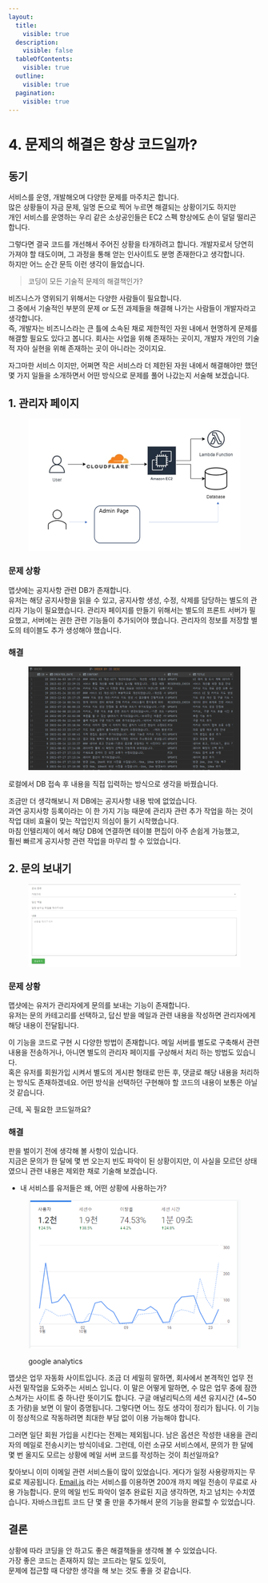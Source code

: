 ```yaml
---
layout:
  title:
    visible: true
  description:
    visible: false
  tableOfContents:
    visible: true
  outline:
    visible: true
  pagination:
    visible: true
---
```


# 4. 문제의 해결은 항상 코드일까?

## 동기

서비스를 운영, 개발해오며 다양한 문제를 마주치곤 합니다.\
많은 상황들이 자금 문제, 일명 돈으로 찍어 누르면 해결되는 상황이기도 하지만 \
개인 서비스를 운영하는 우리 같은 소상공인들은 EC2 스펙 향상에도 손이 덜덜 떨리곤 합니다.

그렇다면 결국 코드를 개선해서 주어진 상황을 타개하려고 합니다. 개발자로서 당연히 가져야 할 태도이며, 그 과정을 통해 얻는 인사이트도 분명 존재한다고 생각합니다.\
하지만 어느 순간 문득 이런 생각이 들었습니다.

> 코딩이 모든 기술적 문제의 해결책인가?

비즈니스가 영위되기 위해서는 다양한 사람들이 필요합니다.\
그 중에서 기술적인 부분의 문제 or 도전 과제들을 해결해 나가는 사람들이 개발자라고 생각합니다.\
즉, 개발자는 비즈니스라는 큰 틀에 소속된 채로 제한적인 자원 내에서 현명하게 문제를 해결할 필요도 있다고 봅니다. 회사는 사업을 위해 존재하는 곳이지, 개발자 개인의 기술적 자아 실현을 위해 존재하는 곳이 아니라는 것이지요.

자그마한 서비스 이지만, 어쩌면 작은 서비스라 더 제한된 자원 내에서 해결해야만 했던 몇 가지 일들을 소개하면서 어떤 방식으로 문제를 풀어 나갔는지 서술해 보겠습니다.

## 1. 관리자 페이지

<figure><img src="../.gitbook/assets/image (24).png" alt=""><figcaption></figcaption></figure>

### 문제 상황

맵샷에는 공지사항 관련 DB가 존재합니다.\
유저는 해당 공지사항을 읽을 수 있고, 공지사항 생성, 수정, 삭제를 담당하는 별도의 관리자 기능이 필요했습니다. 관리자 페이지를 만들기 위해서는 별도의 프론트 서버가 필요했고, 서버에는 권한 관련 기능들이 추가되어야 했습니다. 관리자의 정보를 저장할 별도의 테이블도 추가 생성해야 했습니다.

### 해결

<figure><img src="../.gitbook/assets/image (4).png" alt=""><figcaption></figcaption></figure>

로컬에서 DB 접속 후 내용을 직접 입력하는 방식으로 생각을 바꿨습니다.

조금만 더 생각해보니 저 DB에는 공지사항 내용 밖에 없었습니다.\
과연 공지사항 등록이라는 이 한 가지 기능 때문에 관리자 관련 추가 작업을 하는 것이 작업 대비 효율이 맞는 작업인지 의심이 들기 시작했습니다.\
마침 인텔리제이 에서 해당 DB에 연결하면 테이블 편집이 아주 손쉽게 가능했고, \
훨씬 빠르게 공지사항 관련 작업을 마무리 할 수 있었습니다.

## 2. 문의 보내기

<figure><img src="../.gitbook/assets/image (2) (2).png" alt=""><figcaption></figcaption></figure>

### 문제 상황

맵샷에는 유저가 관리자에게 문의를 보내는 기능이 존재합니다. \
유저는 문의 카테고리를 선택하고, 답신 받을 메일과 관련 내용을 작성하면 관리자에게 해당 내용이 전달됩니다.

&#x20;이 기능을 코드로 구현 시 다양한 방법이 존재합니다. 메일 서버를 별도로 구축해서 관련 내용을 전송하거나, 아니면 별도의 관리자 페이지를 구상해서 처리 하는 방법도 있습니다.\
혹은 유저를 회원가입 시켜서 별도의 게시판 형태로 만든 후, 댓글로 해당 내용을 처리하는 방식도 존재하겠네요. 어떤 방식을 선택하던 구현해야 할 코드의 내용이 보통은 아닐 것 같습니다.

근데, 꼭 필요한 코드일까요?

### 해결

판을 벌이기 전에 생각해 볼 사항이 있습니다.\
지금은 문의가 한 달에 몇 번 오는지 빈도 파악이 된 상황이지만, 이 사실을 모르던 상태였으니 관련 내용은 제외한 채로 기술해 보겠습니다.

* 내 서비스를 유저들은 왜, 어떤 상황에 사용하는가?

<figure><img src="../.gitbook/assets/image (12).png" alt=""><figcaption><p>google analytics</p></figcaption></figure>

맵샷은 업무 자동화 사이트입니다. 조금 더 세밀히 말하면, 회사에서 본격적인 업무 전 사전 밑작업을 도와주는 서비스 입니다. 이 말은 어떻게 말하면, 수 많은 업무 중에 잠깐 스쳐가는 사이트 중 하나란 뜻이기도 합니다. 구글 애널리틱스의 세션 유지시간 (4\~50초 가량)을 보면 이 말이 증명됩니다. 그렇다면 어느 정도 생각이 정리가 됩니다. 이 기능이 정상적으로 작동하려면 최대한 부담 없이 이용 가능해야 합니다.&#x20;

그러면 일단 회원 가입을 시킨다는 전제는 제외됩니다. 남은 옵션은 작성한 내용을 관리자의 메일로 전송시키는 방식이네요. 그런데, 이런 소규모 서비스에서, 문의가 한 달에 몇 번 올지도 모르는 상황에 메일 서버 코드를 작성하는 것이 최선일까요?

찾아보니 이미 이메일 관련 서비스들이 많이 있었습니다. 게다가 일정 사용량까지는 무료로 제공됩니다. [Email.js](https://www.emailjs.com/) 라는 서비스를 이용하면 200개 까지 메일 전송이 무료로 사용 가능합니다. 문의 메일 빈도 파악이 얼추 완료된 지금 생각하면, 차고 넘치는 수치였습니다.  자바스크립트 코드 단 몇 줄 만을 추가해서 문의 기능을 완료할 수 있었습니다.

## 결론

상황에 따라 코딩을 안 하고도 좋은 해결책들을 생각해 볼 수 있었습니다.\
가장 좋은 코드는 존재하지 않는 코드라는 말도 있듯이, \
문제에 접근할 때 다양한 생각을 해 보는 것도 좋을 것 같습니다.

